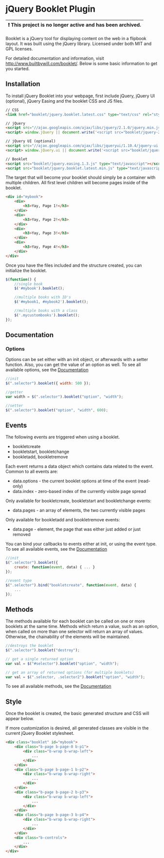 # jQuery Booklet Plugin

| :exclamation: This project is no longer active and has been archived.  |
|-----------------------------------------|

Booklet is a jQuery tool for displaying content on the web in a flipbook layout.
It was built using the jQuery library. Licensed under both MIT and GPL licenses.

For detailed documentation and information, visit http://www.builtbywill.com/booklet/.
Below is some basic information to get you started.

## Installation

To install jQuery Booklet into your webpage, first include jQuery, jQuery UI (optional), jQuery Easing
and the booklet CSS and JS files.

``` html
// CSS
<link href="booklet/jquery.booklet.latest.css" type="text/css" rel="stylesheet" media="screen, projection, tv" />
```

``` html
// jQuery
<script src="//ajax.googleapis.com/ajax/libs/jquery/2.1.0/jquery.min.js"></script>
<script> window.jQuery || document.write('<script src="booklet/jquery-2.1.0.min.js"><\/script>') </script>

// jQuery UI (optional)
<script src="//ajax.googleapis.com/ajax/libs/jqueryui/1.10.4/jquery-ui.min.js"></script>
<script> window.jQuery.ui || document.write('<script src="booklet/jquery-ui-1.10.4.min.js"><\/script>') </script>

// Booklet
<script src="booklet/jquery.easing.1.3.js" type="text/javascript"></script>
<script src="booklet/jquery.booklet.latest.min.js" type="text/javascript"></script>
```
The target that will become your booklet should simply be a container with multiple children. All first level children will become
pages inside of the booklet.

``` html
<div id="mybook">
	<div>
		<h3>Yay, Page 1!</h3>
	</div>
	<div>
		<h3>Yay, Page 2!</h3>
	</div>
	<div>
		<h3>Yay, Page 3!</h3>
	</div>
	<div>
		<h3>Yay, Page 4!</h3>
	</div>
</div>
```

Once you have the files included and the structure created, you can initialize the booklet.

``` javascript
$(function() {
	//single book
	$('#mybook').booklet();

	//multiple books with ID's
	$('#mybook1, #mybook2').booklet();

	//multiple books with a class
	$('.mycustombooks').booklet();
});
```
## Documentation
### Options

Options can be set either with an init object, or afterwards with a setter function. Also, you can get the value of an option
as well. To see all available options, see the [Documentation](http://www.builtbywill.com/booklet/#/documentation)

``` javascript
//init
$(".selector").booklet({ width: 500 });

//getter
var width = $(".selector").booklet("option", "width");

//setter
$(".selector").booklet("option", "width", 600);
```

## Events

The following events are triggered when using a booklet.

* bookletcreate
* bookletstart, bookletchange
* bookletadd, bookletremove

Each event returns a data object which contains data related to the event. Common to all events are:

* data.options - the current booklet options at time of the event (read-only)
* data.index - zero-based index of the currently visible page spread

Only available for bookletcreate, bookletstart and bookletchange events:

* data.pages - an array of elements, the two currently visible pages

Only available for bookletadd and bookletremove events:

* data.page - element, the page that was either just added or just removed

You can bind your callbacks to events either at init, or using the event type.
To see all available events, see the [Documentation](http://www.builtbywill.com/booklet/#/documentation)

``` javascript
//init
$(".selector").booklet({
	create: function(event, data) { ... }
});

//event type
$(".selector").bind("bookletcreate", function(event, data) {
	...
});
```

## Methods
The methods available for each booklet can be called on one or more booklets at the same time.
Methods which return a value, such as an option, when called on more than one selector will return an array of values.
Otherwise, the chainability of the elements will be maintained.

``` javascript
//destroys the booklet
$(".selector").booklet("destroy");

// get a single returned option
var val = $("#selector").booklet("option", "width");

// get an array of returned options (for multiple booklets)
var val = $(".selector, .selector2").booklet("option", "width");
```

To see all available methods, see the [Documentation](http://www.builtbywill.com/booklet/#/documentation)

## Style

Once the booklet is created, the basic generated structure and CSS will appear below.

If more customization is desired, all generated classes are visible in the current jQuery Booklet stylesheet.

``` html
<div class="booklet" id="mybook">
    <div class="b-page b-page-0 b-p1">
        <div class="b-wrap b-wrap-left">
            ...
        </div>
    </div>
    <div class="b-page b-page-1 b-p2">
        <div class="b-wrap b-wrap-right">
            ...
        </div>
    </div>
    <div class="b-page b-page-2 b-p3">
        <div class="b-wrap b-wrap-left">
            ...
        </div>
    </div>
    <div class="b-page b-page-3 b-p4">
        <div class="b-wrap b-wrap-right">
            ...
        </div>
    </div>
    <div class="b-controls">
        ...
    </div>
</div>
```

